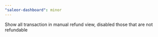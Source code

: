 ```yaml
---
"saleor-dashboard": minor
---
```


Show all transaction in manual refund view, disabled those that are not refundable
